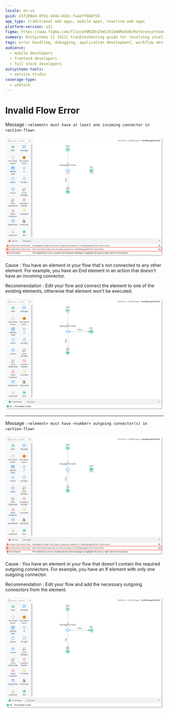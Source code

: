 ```yaml
---
locale: en-us
guid: e5f289e4-8fb1-444e-816c-faaeff668755
app_type: traditional web apps, mobile apps, reactive web apps
platform-version: o11
figma: https://www.figma.com/file/eFWRZ0nZhm5J5ibmKMak49/Reference?node-id=609:446
summary: OutSystems 11 (O11) troubleshooting guide for resolving invalid flow errors by ensuring proper connector configurations in action flows.
tags: error handling, debugging, application development, workflow design, connector configuration
audience:
  - mobile developers
  - frontend developers
  - full stack developers
outsystems-tools:
  - service studio
coverage-type:
  - unblock
---
```


# Invalid Flow Error

Message
:   `<element> must have at least one incoming connector in <action-flow>`

![Screenshot illustrating an invalid flow error with a missing incoming connector in an action flow](images/invalid-flow-error-1-ss.png "Invalid Flow Error Example 1")  
     
Cause
:   You have an element in your flow that's not connected to any other element. For example, you have an End element in an action that doesn't have an incoming connector.

Recommendation
:       Edit your flow and connect the element to one of the existing elements, otherwise that element won't be executed.

![Screenshot showing how to correct an invalid flow error by connecting elements in the action flow](images/invalid-flow-error-3-ss.png "Invalid Flow Error Recommendation") 

---

Message
:   `<element> must have <number> outgoing connector(s) in <action-flow>`

![Screenshot demonstrating an invalid flow error due to insufficient outgoing connectors in an action flow](images/invalid-flow-error-2-ss.png "Invalid Flow Error Example 2") 


Cause
:   You have an element in your flow that doesn't contain the required outgoing connectors. For example, you have an If element with only one outgoing connector.

Recommendation
:        Edit your flow and add the necessary outgoing connectors from the element.

![Screenshot showing how to correct an invalid flow error by connecting elements in the action flow](images/invalid-flow-error-3-ss.png "Invalid Flow Error Recommendation") 